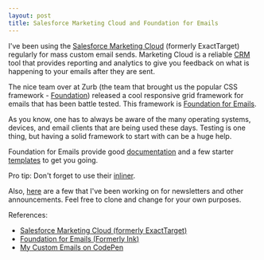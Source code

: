 ```yaml
---
layout: post
title: Salesforce Marketing Cloud and Foundation for Emails
---
```


I've been using the [Salesforce Marketing Cloud](http://www.salesforce.com/marketing-cloud/overview/) (formerly ExactTarget) regularly for mass custom email sends. Marketing Cloud is a reliable [CRM](https://en.wikipedia.org/wiki/Customer_relationship_management) tool that provides reporting and analytics to give you feedback on what is happening to your emails after they are sent.

The nice team over at Zurb (the team that brought us the popular CSS framework - [Foundation](http://foundation.zurb.com/sites.html)) released a cool responsive grid framework for emails that has been battle tested. This framework is [Foundation for Emails](http://foundation.zurb.com/emails.html).

As you know, one has to always be aware of the many operating systems, devices, and email clients that are being used these days. Testing is one thing, but having a solid framework to start with can be a huge help.

Foundation for Emails provide good [documentation](http://zurb.com/ink/docs.php) and a few starter [templates](http://foundation.zurb.com/emails/email-templates.html) to get you going.

Pro tip: Don't forget to use their [inliner](http://foundation.zurb.com/emails/inliner.html).

Also, [here](http://codepen.io/gabemartinez/pens/public/) are a few that I've been working on for newsletters and other announcements. Feel free to clone and change for your own purposes.

References:

* [Salesforce Marketing Cloud (formerly ExactTarget)](http://www.salesforce.com/marketing-cloud/overview/)
* [Foundation for Emails (Formerly Ink)](http://foundation.zurb.com/emails.html)
* [My Custom Emails on CodePen](http://codepen.io/gabemartinez/pens/public/)

